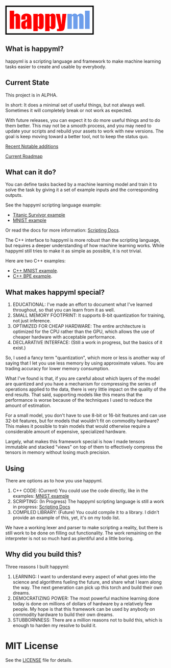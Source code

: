 ![happyml](happyml.png)

## What is happyml?

happyml is a scripting language and framework to make machine learning tasks easier to create and usable by everybody. 

## Current State
This project is in ALPHA. 

In short: It does a minimal set of useful things, but not always well. Sometimes it will completely break or not work as expected.

With future releases, you can expect it to do more useful things and to do them better. This may not be a smooth process,
and you may need to update your scripts and rebuild your assets to work with new versions. The goal is keep moving toward a better tool, not to keep the status quo.

[Recent Notable additions](docs/NOTABLE_CHANGES.md)

[Current Roadmap](docs/ROADMAP.md)

## What can it do?

You can define tasks backed by a machine learning model and train it to solve the task by giving
it a set of example inputs and the corresponding outputs. 

See the happyml scripting language example:
* [Titanic Survivor example](docs/examples/TITANIC.md)
* [MNIST example](docs/examples/MNIST.md)

Or read the docs for more information: [Scripting Docs](docs/README.md).

The C++ interface to happyml is more robust than the scripting language, but requires a deeper understanding 
of how machine learning works. While happyml still tries to make it as simple as possible, it is not trivial.

Here are two C++ examples:
* [C++ MNIST example](src/example/example_mnist_model_convolution.cpp).
* [C++ BPE example](src/test/test_byte_pair_encoding.cpp).



## What makes happyml special?

1. EDUCATIONAL: I've made an effort to document what I've learned throughout, so that you can learn from it as well.
2. SMALL MEMORY FOOTPRINT: It supports 8-bit quantization for training, not just inference.
3. OPTIMIZED FOR CHEAP HARDWARE: The entire architecture is optimized for the CPU rather than the GPU, which allows the use of cheaper hardware with acceptable performance.
4. DECLARATIVE INTERFACE: (Still a work in progress, but the basics of it exist.)

So, I used a fancy term "quantization", which more or less is another way of saying that I let you use less memory by using approximate values. You are trading accuracy for lower memory consumption.

What I've found is that, if you are careful about which layers of the model are quantized and you have a mechanism for compressing the series of operations applied to the data, there is very little impact on the quality of the end results. That said, supporting models like this means that the performance is worse because of the techniques I used to reduce the amount of estimation.

For a small model, you don't have to use 8-bit or 16-bit features and can use 32-bit features, but for models that wouldn't fit on commodity hardware? This makes it possible to train models that would otherwise require a considerable amount of expensive, specialized hardware.

Largely, what makes this framework special is how I made tensors immutable and stacked "views" on top of them to effectively compress the tensors in memory without losing much precision.

## Using

There are options as to how you use happyml. 

1. C++ CODE: (Current) You could use the code directly, like in the examples: [MNIST example](src/example/example_mnist_model_convolution.cpp)
2. SCRIPTING: (In Progress) The happyml scripting language is still a work in progress: [Scripting Docs](docs/README.md) 
3. COMPILED LIBRARY: (Future) You could compile it to a library. I didn't provide an example of this, yet, it's on my todo list.

We have a working lexer and parser to make scripting a reality, but there is still work to be done on filling out functionality. The work remaining on the interpreter is not so much hard as plentiful and a little boring.


## Why did you build this?

Three reasons I built happyml:
1. LEARNING: I want to understand every aspect of what goes into the science and algorithms fueling the future, and share what I learn along the way. The next generation can pick up this torch and build their own dreams.
2. DEMOCRATIZING POWER: The most powerful machine learning done today is done on millions of dollars of hardware by a relatively few people. My hope is that this framework can be used by anybody on commodity hardware to build their own dreams. 
3. STUBBORNNESS: There are a million reasons not to build this, which is enough to harden my resolve to build it.

# MIT License

See the [LICENSE](LICENSE) file for details.
